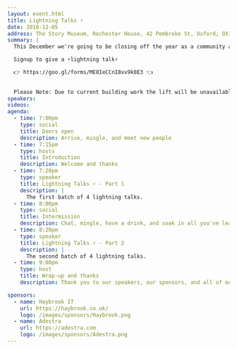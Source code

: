 ```yaml
---
layout: event.html
title: Lightning Talks ⚡️
date: 2018-12-05
address: The Story Museum, Rochester House, 42 Pembroke St, Oxford, OX11BP
summary: |
  This December we're going to be closing off the year as a community and inviting all our wonderful members to come and give a short lightning talk (max 10 minutes).

  Signup to give a ⚡️lightning talk⚡️

  👉 https://goo.gl/forms/ME8IeCCnI8xv9k8E3 👈
  
  
  Please Note: Due to current building work the lift will be unavailable and cannot provide disabled access to the room. If this is going to be a problem for you please get in touch with us as soon as possible at organisers@jsoxford.com
speakers:
videos:
agenda:
  - time: 7:00pm
    type: social
    title: Doors open
    description: Arrive, mingle, and meet new people
  - time: 7:15pm
    type: hosts
    title: Introduction
    description: Welcome and thanks
  - time: 7:20pm
    type: speaker
    title: Lightning Talks ⚡️ - Part 1
    description: |
      The first batch of 4 lightning talks.
  - time: 8:00pm
    type: social
    title: Intermission
    description: Chat, mingle, have a drink, and soak in all you've learned so far.
  - time: 8:20pm
    type: speaker
    title: Lightning Talks ⚡️ - Part 2
    description: |
      The second batch of 4 lightning talks.
  - time: 9:00pm
    type: host
    title: Wrap-up and thanks
    description: Thank you to our speakers, our sponsors, and all of our attendees.

sponsors:
  - name: Haybrook IT
    url: https://haybrook.co.uk/
    logo: /images/sponsors/Haybrook.png
  - name: Adestra
    url: https://adestra.com
    logo: /images/sponsors/Adestra.png
---
```

